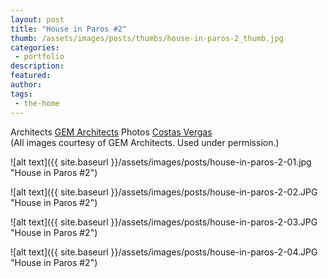 ```yaml
---
layout: post
title: "House in Paros #2"
thumb: /assets/images/posts/thumbs/house-in-paros-2_thumb.jpg
categories:
 - portfolio
description:
featured:
author: 
tags:
 - the-home
---
```


<p class="credits">
    <span class="title">Architects</span>
        <span class="contributor"><a href="https://www.gem-arch.gr/web/">GEM Architects</a></span>
    <span class="title">Photos</span>
        <span class="contributor"><a href="http://www.costasvergas.com/">Costas Vergas</a></span><br>
    (All images courtesy of GEM Architects. Used under permission.)
</p>

![alt text]({{ site.baseurl }}/assets/images/posts/house-in-paros-2-01.jpg "House in Paros #2")

![alt text]({{ site.baseurl }}/assets/images/posts/house-in-paros-2-02.JPG "House in Paros #2")

![alt text]({{ site.baseurl }}/assets/images/posts/house-in-paros-2-03.JPG "House in Paros #2")

![alt text]({{ site.baseurl }}/assets/images/posts/house-in-paros-2-04.JPG "House in Paros #2")
